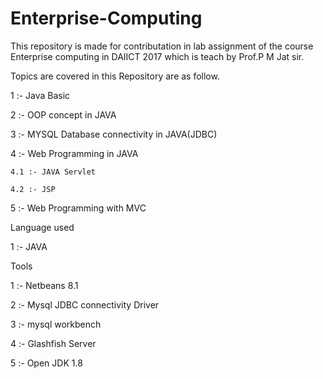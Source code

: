 # Enterprise-Computing
This repository is made for contributation in lab assignment of the course Enterprise computing in DAIICT 2017 which is teach by Prof.P M Jat sir.

Topics are covered in this Repository are as follow.

1 :- Java Basic

2 :- OOP concept in JAVA

3 :- MYSQL Database connectivity in JAVA(JDBC)

4 :- Web Programming in JAVA

    4.1 :- JAVA Servlet
    
    4.2 :- JSP
    
5 :- Web Programming with MVC


Language used 

1 :- JAVA 


Tools

1 :- Netbeans 8.1

2 :- Mysql JDBC connectivity Driver

3 :- mysql workbench

4 :- Glashfish Server

5 :- Open JDK 1.8
